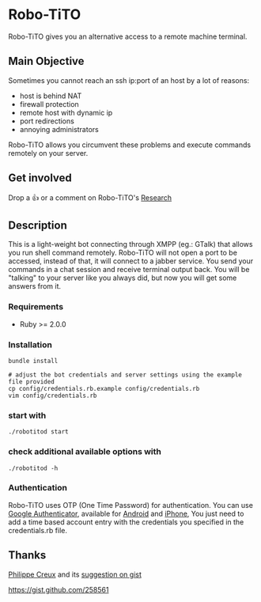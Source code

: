 # Robo-TiTO
 Robo-TiTO gives you an alternative access to a remote machine terminal.

## Main Objective
Sometimes you cannot reach an ssh ip:port of an host by a lot of reasons:

* host is behind NAT
* firewall protection
* remote host with dynamic ip
* port redirections
* annoying administrators

Robo-TiTO allows you circumvent these problems and execute commands remotely on your server.

## Get involved
Drop a :+1: or a comment on Robo-TiTO's [Research](https://github.com/formigarafa/robotito/issues/4)

## Description
This is a light-weight bot connecting through XMPP (eg.: GTalk) that allows you run shell command remotely.
Robo-TiTO will not open a port to be accessed, instead of that, it will connect to a jabber service.
You send your commands in a chat session and receive terminal output back.
You will be "talking" to your server like you always did, but now you will get some answers from it.

### Requirements

* Ruby >= 2.0.0

### Installation

```
bundle install

# adjust the bot credentials and server settings using the example file provided
cp config/credentials.rb.example config/credentials.rb
vim config/credentials.rb
```

### start with
```
./robotitod start
```

### check additional available options with
```
./robotitod -h

```

### Authentication
Robo-TiTO uses OTP (One Time Password) for authentication. You can use
[Google Authenticator](https://github.com/google/google-authenticator), available for [Android](https://play.google.com/store/apps/details?id=com.google.android.apps.authenticator2) and [iPhone](https://itunes.apple.com/en/app/google-authenticator/id388497605),
You just need to add a time based account entry with the credentials you specified
in the credentials.rb file.

## Thanks
[Philippe Creux](http://github.com/pcreux) and its [suggestion on gist](https://gist.github.com/258561)

https://gist.github.com/258561
